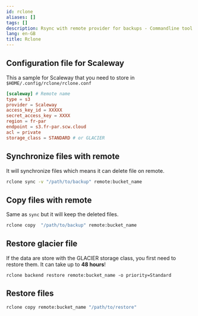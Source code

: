 ```yaml
---
id: rclone
aliases: []
tags: []
description: Rsync with remote provider for backups - Commandline tool
lang: en-GB
title: Rclone
---
```


## Configuration file for Scaleway

This a sample for Scaleway that you need to store in `$HOME/.config/rclone/rclone.conf`

```toml
[scaleway] # Remote name
type = s3
provider = Scaleway
access_key_id = XXXXX
secret_access_key = XXXX
region = fr-par
endpoint = s3.fr-par.scw.cloud
acl = private
storage_class = STANDARD # or GLACIER
```

## Synchronize files with remote

It will synchronize files which means it can delete file on remote.

```sh
rclone sync -v "/path/to/backup" remote:bucket_name
```

## Copy files with remote

Same as `sync` but it will keep the deleted files.

```sh
rclone copy  "/path/to/backup" remote:bucket_name
```

## Restore glacier file

If the data are store with the GLACIER storage class, you first need to restore them. It can take up to **48 hours**!

```shell
rclone backend restore remote:bucket_name -o priority=Standard
```

## Restore files

```sh
rclone copy remote:bucket_name "/path/to/restore"
```
